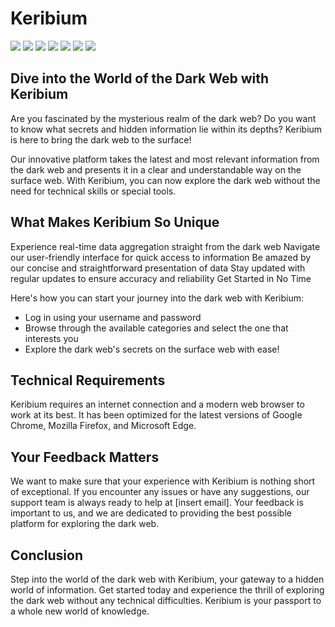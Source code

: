 
# Keribium

<img src="https://img.shields.io/badge/Python-3776AB?style=for-the-badge&logo=python&logoColor=white">
<img src="https://img.shields.io/badge/Django-092E20?style=for-the-badge&logo=django&logoColor=white">
<img src="https://img.shields.io/badge/PostgreSQL-316192?style=for-the-badge&logo=postgresql&logoColor=white">
<img src="https://img.shields.io/badge/SQLite-07405E?style=for-the-badge&logo=sqlite&logoColor=white">
<img src="https://img.shields.io/badge/Maintained%3F-yes-green.svg?style=for-the-badge">
<img src="https://img.shields.io/github/license/Keribium/keribium.svg?style=for-the-badge">
<img src="https://img.shields.io/github/issues/Keribium/keribium.svg?style=for-the-badge">

## Dive into the World of the Dark Web with Keribium

Are you fascinated by the mysterious realm of the dark web? Do you want to know what secrets and hidden information lie within its depths? Keribium is here to bring the dark web to the surface!

Our innovative platform takes the latest and most relevant information from the dark web and presents it in a clear and understandable way on the surface web. With Keribium, you can now explore the dark web without the need for technical skills or special tools.

## What Makes Keribium So Unique

Experience real-time data aggregation straight from the dark web
Navigate our user-friendly interface for quick access to information
Be amazed by our concise and straightforward presentation of data
Stay updated with regular updates to ensure accuracy and reliability
Get Started in No Time

Here's how you can start your journey into the dark web with Keribium:

- Log in using your username and password
- Browse through the available categories and select the one that interests you
- Explore the dark web's secrets on the surface web with ease!

## Technical Requirements

Keribium requires an internet connection and a modern web browser to work at its best. It has been optimized for the latest versions of Google Chrome, Mozilla Firefox, and Microsoft Edge.

## Your Feedback Matters

We want to make sure that your experience with Keribium is nothing short of exceptional. If you encounter any issues or have any suggestions, our support team is always ready to help at [insert email]. Your feedback is important to us, and we are dedicated to providing the best possible platform for exploring the dark web.

## Conclusion

Step into the world of the dark web with Keribium, your gateway to a hidden world of information. Get started today and experience the thrill of exploring the dark web without any technical difficulties. Keribium is your passport to a whole new world of knowledge.